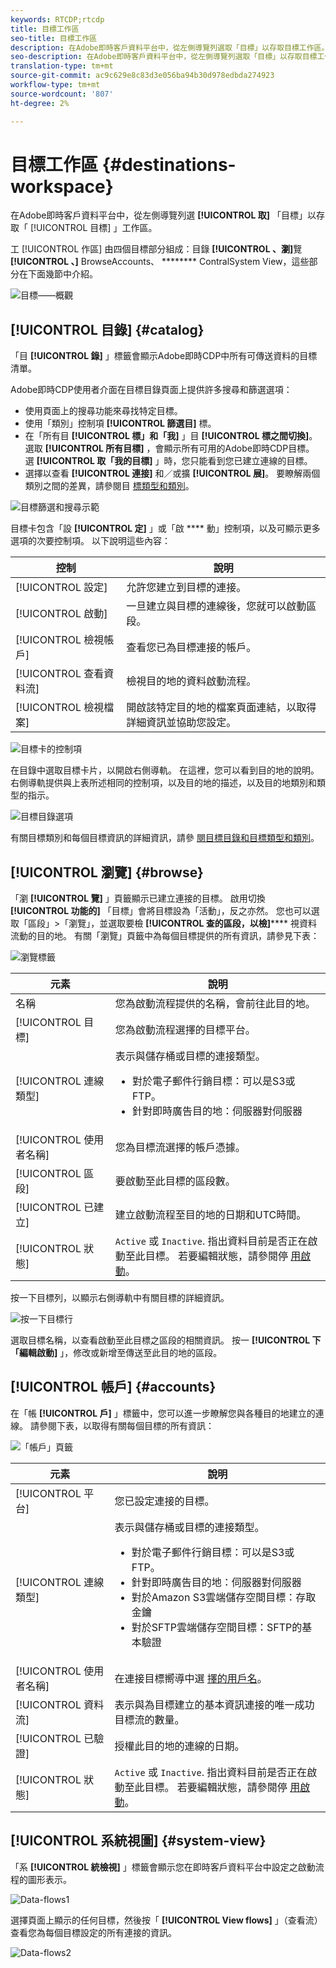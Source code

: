 ```yaml
---
keywords: RTCDP;rtcdp
title: 目標工作區
seo-title: 目標工作區
description: 在Adobe即時客戶資料平台中，從左側導覽列選取「目標」以存取目標工作區。
seo-description: 在Adobe即時客戶資料平台中，從左側導覽列選取「目標」以存取目標工作區。
translation-type: tm+mt
source-git-commit: ac9c629e8c83d3e056ba94b30d978edbda274923
workflow-type: tm+mt
source-wordcount: '807'
ht-degree: 2%

---
```



# 目標工作區 {#destinations-workspace}

在Adobe即時客戶資料平台中，從左側導覽列選 **[!UICONTROL 取]** 「目標」以存取「 [!UICONTROL 目標] 」工作區。

工 [!UICONTROL 作區] 由四個目標部分組成：目錄 **[!UICONTROL 、瀏]**&#x200B;覽 **[!UICONTROL 、]** BrowseAccounts、 ******** ContralSystem View，這些部分在下面幾節中介紹。

![目標——概觀](/help/rtcdp/destinations/assets/destinations-overview.png)

## [!UICONTROL 目錄] {#catalog}

「目 **[!UICONTROL 錄]** 」標籤會顯示Adobe即時CDP中所有可傳送資料的目標清單。

Adobe即時CDP使用者介面在目標目錄頁面上提供許多搜尋和篩選選項：

* 使用頁面上的搜尋功能來尋找特定目標。
* 使用「類別」控制項 **[!UICONTROL 篩選目]** 標。
* 在「所有目 **[!UICONTROL 標」和「我]** 」目 **[!UICONTROL 標之間切換]**。 選取 **[!UICONTROL 所有目標]** ，會顯示所有可用的Adobe即時CDP目標。 選 **[!UICONTROL 取「我的目標]** 」時，您只能看到您已建立連線的目標。
* 選擇以查看 **[!UICONTROL 連接]** 和／或擴 **[!UICONTROL 展]**。 要瞭解兩個類別之間的差異，請參閱目 [標類型和類別](/help/rtcdp/destinations/destination-types.md)。

![目標篩選和搜尋示範](/help/rtcdp/destinations/assets/destinations-search-and-filter.gif)

目標卡包含「設 **[!UICONTROL 定]** 」或「啟 **** 動」控制項，以及可顯示更多選項的次要控制項。 以下說明這些內容：

| 控制 | 說明 |
---------|----------
| [!UICONTROL 設定] | 允許您建立到目標的連接。 |
| [!UICONTROL 啟動] | 一旦建立與目標的連線後，您就可以啟動區段。 |
| [!UICONTROL 檢視帳戶] | 查看您已為目標連接的帳戶。 |
| [!UICONTROL 查看資料流] | 檢視目的地的資料啟動流程。 |
| [!UICONTROL 檢視檔案] | 開啟該特定目的地的檔案頁面連結，以取得詳細資訊並協助您設定。 |

![目標卡的控制項](/help/rtcdp/destinations/assets/destination-card-options.png)

在目錄中選取目標卡片，以開啟右側導軌。  在這裡，您可以看到目的地的說明。 右側導軌提供與上表所述相同的控制項，以及目的地的描述，以及目的地類別和類型的指示。

![目標目錄選項](/help/rtcdp/destinations/assets/destination-right-rail.png)

有關目標類別和每個目標資訊的詳細資訊，請參 [閱目標目錄](/help/rtcdp/destinations/destinations-catalog.md)[和目標類型和類別](/help/rtcdp/destinations/destination-types.md)。

## [!UICONTROL 瀏覽] {#browse}

「瀏 **[!UICONTROL 覽]** 」頁籤顯示已建立連接的目標。 啟用切換 **[!UICONTROL 功能的]** 「目標」會將目標設為「活動」，反之亦然。 您也可以選取「區段」>「瀏覽」，並選取要檢 **[!UICONTROL 查的區段，以檢]****** 視資料流動的目的地。 有關「瀏覽」頁籤中為每個目標提供的所有資訊，請參見下表：

![瀏覽標籤](/help/rtcdp/destinations/assets/browse-tab.png)

| 元素 | 說明 |
---------|----------
| 名稱 | 您為啟動流程提供的名稱，會前往此目的地。 |
| [!UICONTROL 目標] | 您為啟動流程選擇的目標平台。 |
| [!UICONTROL 連線類型] | 表示與儲存桶或目標的連接類型。 <ul><li>對於電子郵件行銷目標：可以是S3或FTP。</li><li>針對即時廣告目的地：伺服器對伺服器</li></ul> |
| [!UICONTROL 使用者名稱] | 您為目標流選擇的帳戶憑據。 |
| [!UICONTROL 區段] | 要啟動至此目標的區段數。 |
| [!UICONTROL 已建立] | 建立啟動流程至目的地的日期和UTC時間。 |
| [!UICONTROL 狀態] | `Active` 或 `Inactive`. 指出資料目前是否正在啟動至此目標。 若要編輯狀態，請參閱停 [用啟動](/help/rtcdp/destinations/activate-destinations.md#disable-activation)。 |

按一下目標列，以顯示右側導軌中有關目標的詳細資訊。

![按一下目標行](/help/rtcdp/destinations/assets/click-destination-row.png)

選取目標名稱，以查看啟動至此目標之區段的相關資訊。 按一 **[!UICONTROL 下「編輯啟動]** 」，修改或新增至傳送至此目的地的區段。

## [!UICONTROL 帳戶] {#accounts}

在「帳 **[!UICONTROL 戶]** 」標籤中，您可以進一步瞭解您與各種目的地建立的連線。 請參閱下表，以取得有關每個目標的所有資訊：

![「帳戶」頁籤](/help/rtcdp/destinations/assets/accounts-tab.png)

| 元素 | 說明 |
---------|----------
| [!UICONTROL 平台] | 您已設定連接的目標。 |
| [!UICONTROL 連線類型] | 表示與儲存桶或目標的連接類型。 <ul><li>對於電子郵件行銷目標：可以是S3或FTP。</li><li>針對即時廣告目的地：伺服器對伺服器</li><li>對於Amazon S3雲端儲存空間目標：存取金鑰 </li><li>對於SFTP雲端儲存空間目標：SFTP的基本驗證</li></ul> |
| [!UICONTROL 使用者名稱] | 在連接目標嚮導中選 [擇的用戶名](/help/rtcdp/destinations/email-marketing-destinations.md#connect-destination)。 |
| [!UICONTROL 資料流] | 表示與為目標建立的基本資訊連接的唯一成功目標流的數量。 |
| [!UICONTROL 已驗證] | 授權此目的地的連線的日期。 |
| [!UICONTROL 狀態] | `Active` 或 `Inactive`. 指出資料目前是否正在啟動至此目標。 若要編輯狀態，請參閱停 [用啟動](/help/rtcdp/destinations/activate-destinations.md#disable-activation)。 |

## [!UICONTROL 系統視圖] {#system-view}

「系 **[!UICONTROL 統檢視]** 」標籤會顯示您在即時客戶資料平台中設定之啟動流程的圖形表示。

![Data-flows1](/help/rtcdp/destinations/assets/data-flows1.png)

選擇頁面上顯示的任何目標，然後按「 **[!UICONTROL View flows]** 」（查看流）查看您為每個目標設定的所有連接的資訊。

![Data-flows2](/help/rtcdp/destinations/assets/data-flows2.png)